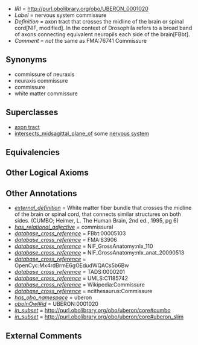  * *IRI* = http://purl.obolibrary.org/obo/UBERON_0001020
 * *Label* = nervous system commissure
 * *Definition* = axon tract that crosses the midline of the brain or spinal cord[NIF, modified]. In the context of Drosophila refers to a broad band of axons connecting equivalent neuropils each side of the brain[FBbt].
 * *Comment* = *not* the same as FMA:76741 Commissure

## Synonyms

 * commissure of neuraxis
 * neuraxis commissure
 * commissure
 * white matter commissure

## Superclasses

 * [axon tract](../../UBERON/18/UBERON_0001018.md)
 * [intersects_midsagittal_plane_of](../../BSPO/01/BSPO_0005001.md) some [nervous system](../../UBERON/16/UBERON_0001016.md)

## Equivalencies


## Other Logical Axioms


## Other Annotations

 * *[external_definition](../../UBPROP/01/UBPROP_0000001.md)* = White matter fiber bundle that crosses the midline of the brain or spinal cord, that connects similar structures on both sides. (CUMBO; Heimer, L. The Human Brain, 2nd ed., 1995, pg 6)
 * *[has_relational_adjective](../../UBPROP/07/UBPROP_0000007.md)* = commissural
 * *[database_cross_reference](../../ef/oboInOwl#hasDbXref.md)* = FBbt:00005103
 * *[database_cross_reference](../../ef/oboInOwl#hasDbXref.md)* = FMA:83906
 * *[database_cross_reference](../../ef/oboInOwl#hasDbXref.md)* = NIF_GrossAnatomy:nlx_110
 * *[database_cross_reference](../../ef/oboInOwl#hasDbXref.md)* = NIF_GrossAnatomy:nlx_anat_20090513
 * *[database_cross_reference](../../ef/oboInOwl#hasDbXref.md)* = OpenCyc:Mx4rdBrmE6gOEdudWQACs5b6Bw
 * *[database_cross_reference](../../ef/oboInOwl#hasDbXref.md)* = TADS:0000201
 * *[database_cross_reference](../../ef/oboInOwl#hasDbXref.md)* = UMLS:C1185742
 * *[database_cross_reference](../../ef/oboInOwl#hasDbXref.md)* = Wikipedia:Commissure
 * *[database_cross_reference](../../ef/oboInOwl#hasDbXref.md)* = ncithesaurus:Commissure
 * *[has_obo_namespace](../../ce/oboInOwl#hasOBONamespace.md)* = uberon
 * *[oboInOwl#id](../../id/oboInOwl#id.md)* = UBERON:0001020
 * *[in_subset](../../et/oboInOwl#inSubset.md)* = http://purl.obolibrary.org/obo/uberon/core#cumbo
 * *[in_subset](../../et/oboInOwl#inSubset.md)* = http://purl.obolibrary.org/obo/uberon/core#uberon_slim

## External Comments

